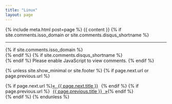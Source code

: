 ```yaml
---
title: "Linux"
layout: page
---
```


<article>
  {% include meta.html post=page %}
  {{ content }}
  {% if site.comments.isso_domain or site.comments.disqus_shortname %}
    <hr>
    {% if site.comments.isso_domain %}<div id="isso-thread"></div>{% endif %}
    {% if site.comments.disqus_shortname %}<div id="disqus_thread"></div>{% endif %}
    <noscript>Please enable JavaScript to view comments.</noscript>
  {% endif %}
</article>

{% unless site.show_minimal or site.footer  %}
{% if page.next.url or page.previous.url %}
<footer class="nowrap {% if site.show_frame %}dark{% else %}smooth{% endif %}">
  {% if page.next.url %}<a href="{{ page.next.url | relative_url }}">« {{ page.next.title }}</a> {% endif %}
  {% if page.previous.url %} <a href="{{ page.previous.url | relative_url }}">{{ page.previous.title }} »</a>{% endif %}
</footer>
{% endif %}
{% endunless %}